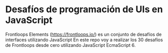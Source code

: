 # Desafíos de programación de UIs en JavaScript
Frontloops Elements (https://frontloops.io/) es un conjunto de desafíos de interfaces utilizando JavaScript 
En este repo voy a realizar los 30 desafíos de Frontloops desde cero utilizando JavaScript EcmaScript 6.


